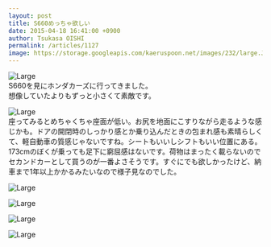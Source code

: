 ```yaml
---
layout: post
title: S660めっちゃ欲しい
date: 2015-04-18 16:41:00 +0900
author: Tsukasa OISHI
permalink: /articles/1127
image: https://storage.googleapis.com/kaeruspoon.net/images/232/large.JPG?1429342868
---
```



![Large](https://storage.googleapis.com/kaeruspoon.net/images/232/large.JPG?1429342868)  
S660を見にホンダカーズに行ってきました。  
想像していたよりもずっと小さくて素敵です。  

![Large](https://storage.googleapis.com/kaeruspoon.net/images/233/large.JPG?1429342907)  
座ってみるとめちゃくちゃ座面が低い。お尻を地面にこすりながら走るような感じかも。ドアの開閉時のしっかり感とか乗り込んだときの包まれ感も素晴らしくて、軽自動車の質感じゃないですね。シートもいいしシフトもいい位置にある。173cmのぼくが乗っても足下に窮屈感はないです。荷物はまったく載らないのでセカンドカーとして買うのが一番よさそうです。すぐにでも欲しかったけど、納車まで1年以上かかるみたいなので様子見なのでした。  

![Large](https://storage.googleapis.com/kaeruspoon.net/images/234/large.JPG?1429343364)  

![Large](https://storage.googleapis.com/kaeruspoon.net/images/235/large.JPG?1429343390)  

![Large](https://storage.googleapis.com/kaeruspoon.net/images/236/large.JPG?1429343436)  

![Large](https://storage.googleapis.com/kaeruspoon.net/images/237/large.JPG?1429343457)  
